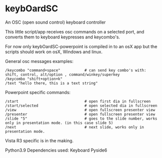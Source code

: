 # keybOardSC
An OSC (open sound control) keyboard controller

This little script/app receives osc commands on a selected port,
and converts them to keyboard keypresses and keycombo's.

For now only keybOardSC-powerpoint is compiled in to an osX app but the scripts should work on osX, Windows and linux.

General osc messages examples:
```
/keycombo "command+space"           # can send key combo's with: shift, control, alt/option , command/winkey/superkey
/keycombo "shift+option+k"
/text "hello there, this is a text string"
```

Powerpoint specific commands:
```
/start                              # open first dia in fullscreen
/start/selected                     # open selected dia in fullscreen
/view                               # open fullscreen presenter view
/presenter                          # open fullscreen presenter view
/slide "5"                          # goes to the slide number, works only in presentation mode. (in this case slide 5)
/next                               # next slide, works only in presentation mode.
```
Vista R3 specific is in the making.


Python3.9
Dependencies used:
Keyboard
Pyside6
